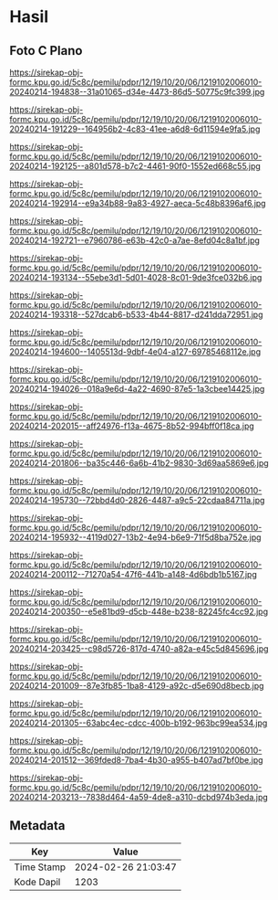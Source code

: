# Hasil

## Foto C Plano

https://sirekap-obj-formc.kpu.go.id/5c8c/pemilu/pdpr/12/19/10/20/06/1219102006010-20240214-194838--31a01065-d34e-4473-86d5-50775c9fc399.jpg

https://sirekap-obj-formc.kpu.go.id/5c8c/pemilu/pdpr/12/19/10/20/06/1219102006010-20240214-191229--164956b2-4c83-41ee-a6d8-6d11594e9fa5.jpg

https://sirekap-obj-formc.kpu.go.id/5c8c/pemilu/pdpr/12/19/10/20/06/1219102006010-20240214-192125--a801d578-b7c2-4461-90f0-1552ed668c55.jpg

https://sirekap-obj-formc.kpu.go.id/5c8c/pemilu/pdpr/12/19/10/20/06/1219102006010-20240214-192914--e9a34b88-9a83-4927-aeca-5c48b8396af6.jpg

https://sirekap-obj-formc.kpu.go.id/5c8c/pemilu/pdpr/12/19/10/20/06/1219102006010-20240214-192721--e7960786-e63b-42c0-a7ae-8efd04c8a1bf.jpg

https://sirekap-obj-formc.kpu.go.id/5c8c/pemilu/pdpr/12/19/10/20/06/1219102006010-20240214-193134--55ebe3d1-5d01-4028-8c01-9de3fce032b6.jpg

https://sirekap-obj-formc.kpu.go.id/5c8c/pemilu/pdpr/12/19/10/20/06/1219102006010-20240214-193318--527dcab6-b533-4b44-8817-d241dda72951.jpg

https://sirekap-obj-formc.kpu.go.id/5c8c/pemilu/pdpr/12/19/10/20/06/1219102006010-20240214-194600--1405513d-9dbf-4e04-a127-69785468112e.jpg

https://sirekap-obj-formc.kpu.go.id/5c8c/pemilu/pdpr/12/19/10/20/06/1219102006010-20240214-194026--018a9e6d-4a22-4690-87e5-1a3cbee14425.jpg

https://sirekap-obj-formc.kpu.go.id/5c8c/pemilu/pdpr/12/19/10/20/06/1219102006010-20240214-202015--aff24976-f13a-4675-8b52-994bff0f18ca.jpg

https://sirekap-obj-formc.kpu.go.id/5c8c/pemilu/pdpr/12/19/10/20/06/1219102006010-20240214-201806--ba35c446-6a6b-41b2-9830-3d69aa5869e6.jpg

https://sirekap-obj-formc.kpu.go.id/5c8c/pemilu/pdpr/12/19/10/20/06/1219102006010-20240214-195730--72bbd4d0-2826-4487-a9c5-22cdaa84711a.jpg

https://sirekap-obj-formc.kpu.go.id/5c8c/pemilu/pdpr/12/19/10/20/06/1219102006010-20240214-195932--4119d027-13b2-4e94-b6e9-71f5d8ba752e.jpg

https://sirekap-obj-formc.kpu.go.id/5c8c/pemilu/pdpr/12/19/10/20/06/1219102006010-20240214-200112--71270a54-47f6-441b-a148-4d6bdb1b5167.jpg

https://sirekap-obj-formc.kpu.go.id/5c8c/pemilu/pdpr/12/19/10/20/06/1219102006010-20240214-200350--e5e81bd9-d5cb-448e-b238-82245fc4cc92.jpg

https://sirekap-obj-formc.kpu.go.id/5c8c/pemilu/pdpr/12/19/10/20/06/1219102006010-20240214-203425--c98d5726-817d-4740-a82a-e45c5d845696.jpg

https://sirekap-obj-formc.kpu.go.id/5c8c/pemilu/pdpr/12/19/10/20/06/1219102006010-20240214-201009--87e3fb85-1ba8-4129-a92c-d5e690d8becb.jpg

https://sirekap-obj-formc.kpu.go.id/5c8c/pemilu/pdpr/12/19/10/20/06/1219102006010-20240214-201305--63abc4ec-cdcc-400b-b192-963bc99ea534.jpg

https://sirekap-obj-formc.kpu.go.id/5c8c/pemilu/pdpr/12/19/10/20/06/1219102006010-20240214-201512--369fded8-7ba4-4b30-a955-b407ad7bf0be.jpg

https://sirekap-obj-formc.kpu.go.id/5c8c/pemilu/pdpr/12/19/10/20/06/1219102006010-20240214-203213--7838d464-4a59-4de8-a310-dcbd974b3eda.jpg


## Metadata

| Key        | Value               |
| ---------- | ------------------- |
| Time Stamp | 2024-02-26 21:03:47 |
| Kode Dapil | 1203                |



